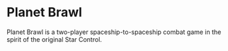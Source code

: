 Planet Brawl
============

Planet Brawl is a two-player spaceship-to-spaceship combat game in the spirit of the original Star Control.

